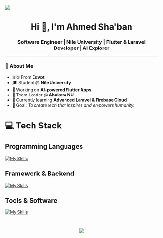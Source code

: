 <img src="https://github.com/Anmol-Baranwal/Cool-GIFs-For-GitHub/assets/74038190/d48893bd-0757-481c-8d7e-ba3e163feae7" />
</br>
<h1 align="center">Hi 👋, I'm Ahmed Sha'ban</h1>
<h3 align="center">Software Engineer | Nile University | Flutter & Laravel Developer | AI Explorer</h3>

---

### 🧠 About Me
- 🇪🇬 From **Egypt**
- 🎓 Student @ **Nile University**
- 🚀 Working on **AI-powered Flutter Apps**  
- 🧩 Team Leader @ **Abakera NU**
- 🌱 Currently learning **Advanced Laravel & Firebase Cloud**
- 🎯 Goal: *To create tech that inspires and empowers humanity.* 

# 💻 Tech Stack
## Programming Languages
[![My Skills](https://skillicons.dev/icons?i=dart,python,java,c,cpp,php,html,css,js)](https://skillicons.dev)

## Framework & Backend
[![My Skills](https://skillicons.dev/icons?i=flutter,firebase,laravel,nodejs,mongodb)](https://skillicons.dev)

## Tools & Software 
[![My Skills](https://skillicons.dev/icons?i=androidstudio,vscode,phpstorm,figma,github,git,postman)](https://skillicons.dev)

</br>
<div align="center">
 
[![](https://visitcount.itsvg.in/api?id=AhmedShaaban&icon=0&color=0)](https://visitcount.itsvg.in)
</div>
